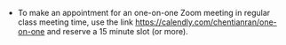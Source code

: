 * To make an appointment for an one-on-one Zoom meeting
  in regular class meeting time,
  use the link <https://calendly.com/chentianran/one-on-one>
  and reserve a 15 minute slot (or more).